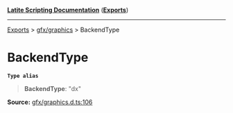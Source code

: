 [**Latite Scripting Documentation**](../../README.md) ([**Exports**](../../exports.md))

---

[Exports](../../exports.md) > [gfx/graphics](../index.md) > BackendType

# BackendType

**`Type alias`**

> **BackendType**: "dx"

**Source:** [gfx/graphics.d.ts:106](https://github.com/LatiteScripting/latitescripting.github.io/blob/feb6a18/definitions/gfx/graphics.d.ts#L106)
